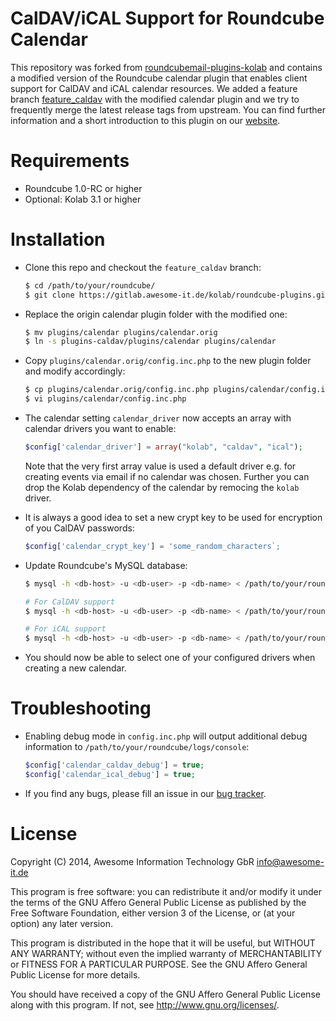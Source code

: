CalDAV/iCAL Support for Roundcube Calendar
==========================================
This repository was forked from <a href="http://git.kolab.org/roundcubemail-plugins-kolab/">roundcubemail-plugins-kolab</a> and contains a modified version of the Roundcube calendar plugin that enables client support for CalDAV and iCAL calendar resources. We added a feature branch <a href="https://gitlab.awesome-it.de/kolab/roundcube-plugins/tree/feature_caldav">feature_caldav</a> with the modified calendar plugin and we try to frequently merge the latest release tags from upstream. You can find further information and a short introduction to this plugin on our <a href="http://awesome-it.de/2014/02/22/Kolab-CalDAV-iCAL/">website</a>.

Requirements
============
* Roundcube 1.0-RC or higher
* Optional: Kolab 3.1 or higher

Installation
============
* Clone this repo and checkout the `feature_caldav` branch:

    ```bash
    $ cd /path/to/your/roundcube/
    $ git clone https://gitlab.awesome-it.de/kolab/roundcube-plugins.git plugins-caldav
    ```

* Replace the origin calendar plugin folder with the modified one:

    ```bash
    $ mv plugins/calendar plugins/calendar.orig
    $ ln -s plugins-caldav/plugins/calendar plugins/calendar
    ```

* Copy `plugins/calendar.orig/config.inc.php` to the new plugin folder and modify accordingly:

    ```bash
    $ cp plugins/calendar.orig/config.inc.php plugins/calendar/config.inc.php
    $ vi plugins/calendar/config.inc.php
    ```
* The calendar setting `calendar_driver` now accepts an array with calendar drivers you want to enable:

    ```php
    $config['calendar_driver'] = array("kolab", "caldav", "ical");
    ```

    Note that the very first array value is used a default driver e.g. for creating events via email if no calendar was chosen.
    Further you can drop the Kolab dependency of the calendar by remocing the `kolab` driver.

* It is always a good idea to set a new crypt key to be used for encryption of you CalDAV passwords:

    ```php
    $config['calendar_crypt_key'] = 'some_random_characters`;
    ```

* Update Roundcube's MySQL database:

    ```bash
    $ mysql -h <db-host> -u <db-user> -p <db-name> < /path/to/your/roundcube/plugins-caldav/plugins/calendar/drivers/database/SQL/mysql.initial.sql

    # For CalDAV support
    $ mysql -h <db-host> -u <db-user> -p <db-name> < /path/to/your/roundcube/plugins-caldav/plugins/calendar/drivers/caldav/SQL/mysql.initial.sql

    # For iCAL support
    $ mysql -h <db-host> -u <db-user> -p <db-name> < /path/to/your/roundcube/plugins-caldav/plugins/calendar/drivers/ical/SQL/mysql.initial.sql
    ```

* You should now be able to select one of your configured drivers when creating a new calendar.

Troubleshooting
===============

* Enabling debug mode in `config.inc.php` will output additional debug information to `/path/to/your/roundcube/logs/console`:

    ```php
    $config['calendar_caldav_debug'] = true;
    $config['calendar_ical_debug'] = true;
    ```

* If you find any bugs, please fill an issue in our <a href="https://gitlab.awesome-it.de/kolab/roundcube-plugins/issues">bug tracker</a>.

License
=======
Copyright (C) 2014, Awesome Information Technology GbR <info@awesome-it.de>
 
This program is free software: you can redistribute it and/or modify
it under the terms of the GNU Affero General Public License as
published by the Free Software Foundation, either version 3 of the
License, or (at your option) any later version.
 
This program is distributed in the hope that it will be useful,
but WITHOUT ANY WARRANTY; without even the implied warranty of
MERCHANTABILITY or FITNESS FOR A PARTICULAR PURPOSE. See the
GNU Affero General Public License for more details.
 
You should have received a copy of the GNU Affero General Public License
along with this program. If not, see <http://www.gnu.org/licenses/>.
